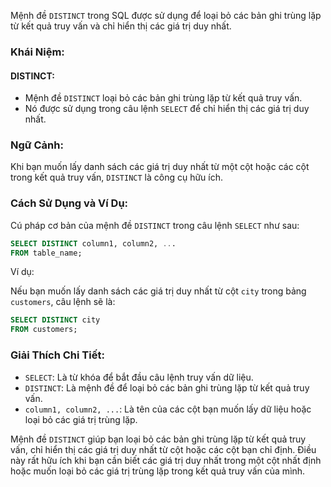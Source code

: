 Mệnh đề `DISTINCT` trong SQL được sử dụng để loại bỏ các bản ghi trùng lặp từ kết quả truy vấn và chỉ hiển thị các giá trị duy nhất.

### Khái Niệm:

#### DISTINCT:

- Mệnh đề `DISTINCT` loại bỏ các bản ghi trùng lặp từ kết quả truy vấn.
- Nó được sử dụng trong câu lệnh `SELECT` để chỉ hiển thị các giá trị duy nhất.

### Ngữ Cảnh:

Khi bạn muốn lấy danh sách các giá trị duy nhất từ một cột hoặc các cột trong kết quả truy vấn, `DISTINCT` là công cụ hữu ích.

### Cách Sử Dụng và Ví Dụ:

Cú pháp cơ bản của mệnh đề `DISTINCT` trong câu lệnh `SELECT` như sau:

```sql
SELECT DISTINCT column1, column2, ...
FROM table_name;
```

Ví dụ:

Nếu bạn muốn lấy danh sách các giá trị duy nhất từ cột `city` trong bảng `customers`, câu lệnh sẽ là:

```sql
SELECT DISTINCT city
FROM customers;
```

### Giải Thích Chi Tiết:

- `SELECT`: Là từ khóa để bắt đầu câu lệnh truy vấn dữ liệu.
- `DISTINCT`: Là mệnh đề để loại bỏ các bản ghi trùng lặp từ kết quả truy vấn.
- `column1, column2, ...`: Là tên của các cột bạn muốn lấy dữ liệu hoặc loại bỏ các giá trị trùng lặp.

Mệnh đề `DISTINCT` giúp bạn loại bỏ các bản ghi trùng lặp từ kết quả truy vấn, chỉ hiển thị các giá trị duy nhất từ cột hoặc các cột bạn chỉ định. Điều này rất hữu ích khi bạn cần biết các giá trị duy nhất trong một cột nhất định hoặc muốn loại bỏ các giá trị trùng lặp trong kết quả truy vấn của mình.
